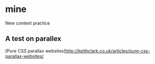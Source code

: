 # mine
New content practice


## A test on parallex

[Pure CSS parallax websites]http://keithclark.co.uk/articles/pure-css-parallax-websites/

